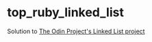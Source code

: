 # top_ruby_linked_list

Solution to [The Odin Project's Linked List project](https://www.theodinproject.com/courses/ruby-programming/lessons/linked-lists)
